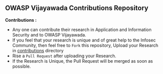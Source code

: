 ## OWASP Vijayawada Contributions Repository

**Contributions :**

- Any one can contribute their research in Application and Information Security and to OWASP Vijayawada.
- If you feel that your research is unique and of great help to the Infosec Community, then feel free to `Fork` this repository, Upload your Research in [contributions](contributions) directory
- Rise a `Pull Request` after uploading your Research.
- If the Research is Unique, the Pull Request will be merged as soon as possible.
